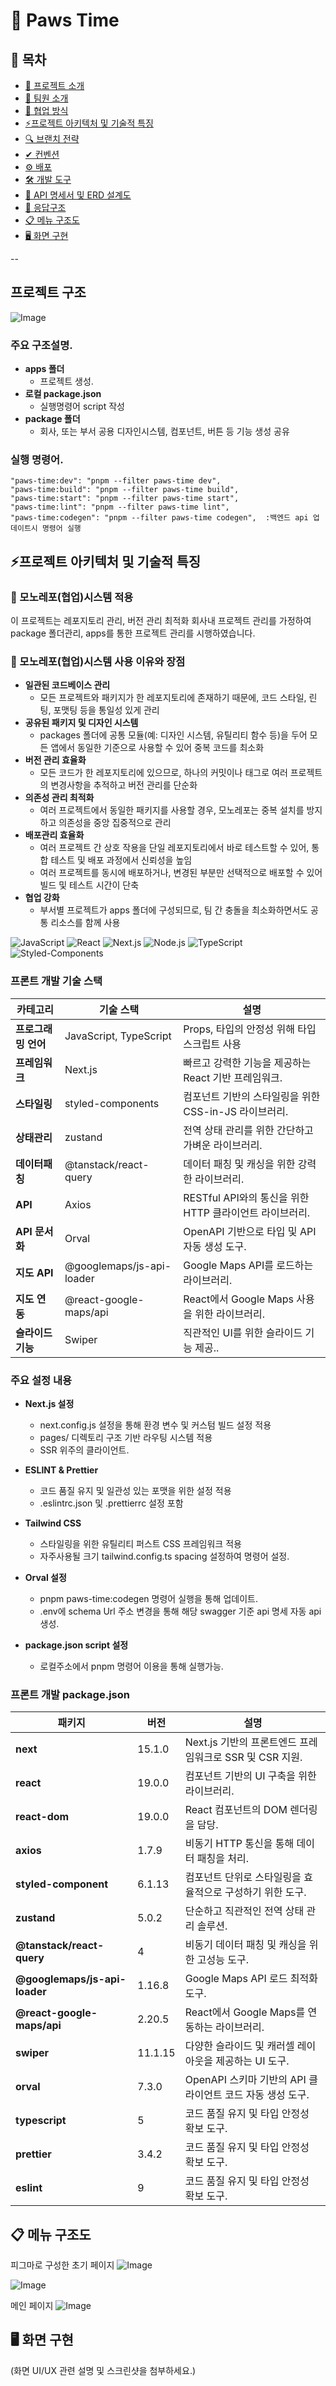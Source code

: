 # 📌 Paws Time

## 📖 목차
- [🐾 프로젝트 소개](#-프로젝트-소개)
- [👥 팀원 소개](#-팀원-소개)
- [🤝 협업 방식](#-협업-방식)
- [⚡프로젝트 아키텍처 및 기술적 특징](#프로젝트-아키텍처-및-기술적-특징)
- [🔍 브랜치 전략](#-브랜치-전략)
- [✔ 컨벤션](#-컨벤션)
- [⚙ 배포](#-배포)
- [🛠 개발 도구](#-개발-도구)
- [📄 API 명세서 및 ERD 설계도](#-api-명세서-및-erd-설계도)
- [📡 응답구조](#-응답구조)
- [📋 메뉴 구조도](#-메뉴-구조도)
- [🖥 화면 구현](#-화면-구현)

--

## 프로젝트 구조

![Image](https://github.com/user-attachments/assets/a78d3d7b-6190-4a57-971d-d2db5f43b2c7)


### 주요 구조설명.
- **apps 폴더**
  - 프로젝트 생성.
- **로컬 package.json**
  - 실행명령어 script 작성
- **package 폴더**
  - 회사, 또는 부서 공용 디자인시스템, 컴포넌트, 버튼 등 기능 생성 공유
 
### 실행 명령어.
    "paws-time:dev": "pnpm --filter paws-time dev",
    "paws-time:build": "pnpm --filter paws-time build",
    "paws-time:start": "pnpm --filter paws-time start",
    "paws-time:lint": "pnpm --filter paws-time lint",
    "paws-time:codegen": "pnpm --filter paws-time codegen",  :백엔드 api 업데이트시 명령어 실행

## ⚡프로젝트 아키텍처 및 기술적 특징


### 📁 모노레포(협업)시스템 적용

이 프로젝트는 레포지토리 관리, 버전 관리 최적화 회사내 프로젝트 관리를 가정하여 package 폴더관리, apps를 통한 프로젝트 관리를 시행하였습니다.

### 📁 모노레포(협업)시스템 사용 이유와 장점
- **일관된 코드베이스 관리**
  - 모든 프로젝트와 패키지가 한 레포지토리에 존재하기 때문에, 코드 스타일, 린팅, 포맷팅 등을 통일성 있게 관리
- **공유된 패키지 및 디자인 시스템**
  - packages 폴더에 공통 모듈(예: 디자인 시스템, 유틸리티 함수 등)을 두어 모든 앱에서 동일한 기준으로 사용할 수 있어 중복 코드를 최소화
- **버전 관리 효율화**
  - 모든 코드가 한 레포지토리에 있으므로, 하나의 커밋이나 태그로 여러 프로젝트의 변경사항을 추적하고 버전 관리를 단순화
- **의존성 관리 최적화**
  - 여러 프로젝트에서 동일한 패키지를 사용할 경우, 모노레포는 중복 설치를 방지하고 의존성을 중앙 집중적으로 관리
- **배포관리 효율화**
  - 여러 프로젝트 간 상호 작용을 단일 레포지토리에서 바로 테스트할 수 있어, 통합 테스트 및 배포 과정에서 신뢰성을 높임
  - 여러 프로젝트를 동시에 배포하거나, 변경된 부분만 선택적으로 배포할 수 있어 빌드 및 테스트 시간이 단축
- **협업 강화**
  - 부서별 프로젝트가 apps 폴더에 구성되므로, 팀 간 충돌을 최소화하면서도 공통 리소스를 함께 사용


![JavaScript](https://img.shields.io/badge/javascript-%23323330.svg?style=for-the-badge&logo=javascript&logoColor=%23F7DF1E)
![React](https://img.shields.io/badge/react-%2320232a.svg?style=for-the-badge&logo=react&logoColor=%2361DAFB)
![Next.js](https://img.shields.io/badge/next.js-%23000000.svg?style=for-the-badge&logo=nextdotjs&logoColor=white)
![Node.js](https://img.shields.io/badge/node.js-6DA55F?style=for-the-badge&logo=nodedotjs&logoColor=white)
![TypeScript](https://img.shields.io/badge/typescript-%23007ACC.svg?style=for-the-badge&logo=typescript&logoColor=white)
![Styled-Components](https://img.shields.io/badge/styled--components-DB7093?style=for-the-badge&logo=styled-components&logoColor=white)


### 프론트 개발 기술 스택

| **카테고리**        | **기술 스택**        | **설명**                                           |
|---------------------|----------------------|---------------------------------------------------|
| **프로그래밍 언어** | JavaScript, TypeScript  | Props, 타입의 안정성 위해 타입 스크립트 사용 |
| **프레임워크** | Next.js | 빠르고 강력한 기능을 제공하는 React 기반 프레임워크. |
| **스타일링** | styled-components | 컴포넌트 기반의 스타일링을 위한 CSS-in-JS 라이브러리. |
| **상태관리** | zustand  | 전역 상태 관리를 위한 간단하고 가벼운 라이브러리. |
| **데이터패칭** | @tanstack/react-query  | 데이터 패칭 및 캐싱을 위한 강력한 라이브러리. |
| **API** | Axios | RESTful API와의 통신을 위한 HTTP 클라이언트 라이브러리. |
| **API 문서화** | Orval | OpenAPI 기반으로 타입 및 API 자동 생성 도구. |
| **지도 API** | @googlemaps/js-api-loader | Google Maps API를 로드하는 라이브러리. |
| **지도 연동** | @react-google-maps/api | React에서 Google Maps 사용을 위한 라이브러리. |
| **슬라이드기능** | Swiper  | 직관적인 UI를 위한 슬라이드 기능 제공.. |

### 주요 설정 내용

- **Next.js 설정**  
  - next.config.js 설정을 통해 환경 변수 및 커스텀 빌드 설정 적용
  - pages/ 디렉토리 구조 기반 라우팅 시스템 적용
  - SSR 위주의 클라이언트.

- **ESLINT & Prettier**  
  - 코드 품질 유지 및 일관성 있는 포맷을 위한 설정 적용
  - .eslintrc.json 및 .prettierrc 설정 포함

- **Tailwind CSS**  
  - 스타일링을 위한 유틸리티 퍼스트 CSS 프레임워크 적용
  - 자주사용될 크기 tailwind.config.ts spacing 설정하여 명령어 설정.

- **Orval 설정**  
  - pnpm paws-time:codegen 명령어 실행을 통해 업데이트.
  - .env에 schema Url 주소 변경을 통해 해당 swagger 기준 api 명세 자동 api 생성.

- **package.json script 설정**
  - 로컬주소에서 pnpm 명령어 이용을 통해 실행가능.

### 프론트 개발 package.json
| **패키지**           | **버전**            | **설명**                                           |
|---------------------|----------------------|---------------------------------------------------|
| **next** | 15.1.0 | Next.js 기반의 프론트엔드 프레임워크로 SSR 및 CSR 지원. |
| **react** | 19.0.0 | 컴포넌트 기반의 UI 구축을 위한 라이브러리. |
| **react-dom** | 19.0.0 | React 컴포넌트의 DOM 렌더링을 담당. |
| **axios** | 1.7.9 | 비동기 HTTP 통신을 통해 데이터 패칭을 처리. |
| **styled-component** | 6.1.13 | 컴포넌트 단위로 스타일링을 효율적으로 구성하기 위한 도구. |
| **zustand** | 5.0.2 | 단순하고 직관적인 전역 상태 관리 솔루션. |
| **@tanstack/react-query** | 4 | 비동기 데이터 패칭 및 캐싱을 위한 고성능 도구. |
| **@googlemaps/js-api-loader** | 1.16.8 | Google Maps API 로드 최적화 도구. |
| **@react-google-maps/api** | 2.20.5 | React에서 Google Maps를 연동하는 라이브러리. |
| **swiper** | 11.1.15 | 다양한 슬라이드 및 캐러셀 레이아웃을 제공하는 UI 도구. |
| **orval** | 7.3.0 | OpenAPI 스키마 기반의 API 클라이언트 코드 자동 생성 도구. |
| **typescript** | 5 |코드 품질 유지 및 타입 안정성 확보 도구. |
| **prettier** | 3.4.2 | 코드 품질 유지 및 타입 안정성 확보 도구. |
| **eslint** | 9 | 코드 품질 유지 및 타입 안정성 확보 도구. |

## 📋 메뉴 구조도
피그마로 구성한 초기 페이지
![Image](https://github.com/user-attachments/assets/b0b78903-2fa3-4e04-9cb9-06bf319cc7bf)

![Image](https://github.com/user-attachments/assets/36aa4a4c-73bd-4287-bcb5-003cdd409459)

메인 페이지
![Image](https://github.com/user-attachments/assets/6df20ec0-567f-4cf2-96df-0a55e8fb3214)

## 🖥 화면 구현
(화면 UI/UX 관련 설명 및 스크린샷을 첨부하세요.)

